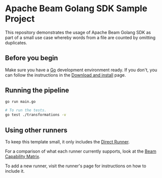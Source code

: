 # Apache Beam Golang SDK Sample Project

This repository demonstrates the usage of Apache Beam Golang SDK as part of a small use case whereby words from a file are counted by omitting duplicates.

## Before you begin

Make sure you have a [Go](https://go.dev/) development environment ready.
If you don't, you can follow the instructions in the
[Download and install](https://go.dev/doc/install) page.

## Running the pipeline

```sh
go run main.go

# To run the tests.
go test ./transformations -v
```

## Using other runners

To keep this template small, it only includes the [Direct Runner](https://beam.apache.org/documentation/runners/direct/).

For a comparison of what each runner currently supports, look at the [Beam Capability Matrix](https://beam.apache.org/documentation/runners/capability-matrix/).

To add a new runner, visit the runner's page for instructions on how to include it.